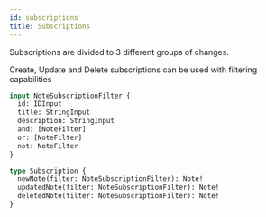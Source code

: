 ```yaml
---
id: subscriptions
title: Subscriptions
---
```


Subscriptions are divided to 3 different groups of changes.

Create, Update and Delete subscriptions can be used with filtering capabilities

```graphql
input NoteSubscriptionFilter {
  id: IDInput
  title: StringInput
  description: StringInput
  and: [NoteFilter]
  or: [NoteFilter]
  not: NoteFilter
}

type Subscription {
  newNote(filter: NoteSubscriptionFilter): Note!
  updatedNote(filter: NoteSubscriptionFilter): Note!
  deletedNote(filter: NoteSubscriptionFilter): Note!
}
```